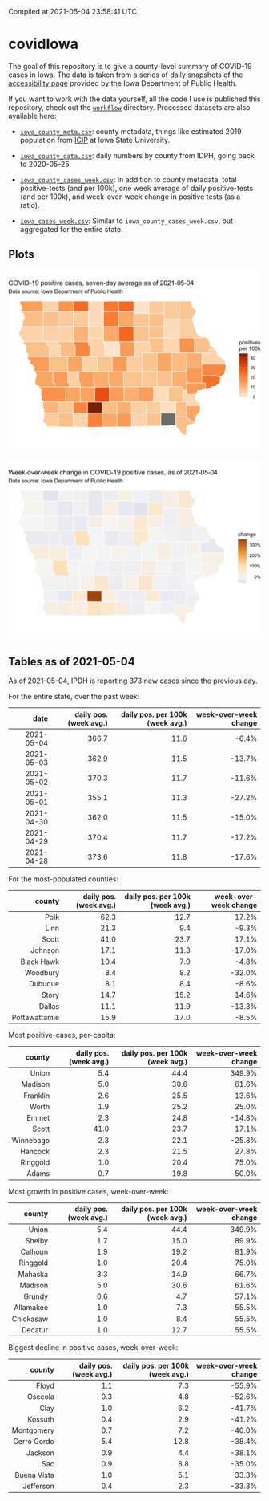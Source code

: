 Compiled at 2021-05-04 23:58:41 UTC

<!-- README.md is generated from README.Rmd. Please edit that file -->

# covidIowa

<!-- badges: start -->

<!-- badges: end -->

The goal of this repository is to give a county-level summary of
COVID-19 cases in Iowa. The data is taken from a series of daily
snapshots of the [accessibility
page](https://coronavirus.iowa.gov/pages/access) provided by the Iowa
Department of Public Health.

If you want to work with the data yourself, all the code I use is
published this repository, check out the [`workflow`](workflow)
directory. Processed datasets are also available here:

  - [`iowa_county_meta.csv`](https://raw.githubusercontent.com/ijlyttle/covidIowa/master/workflow/data/99-publish/iowa_county_meta.csv):
    county metadata, things like estimated 2019 population from
    [ICIP](https://www.icip.iastate.edu/tables/population/counties-estimates)
    at Iowa State University.

  - [`iowa_county_data.csv`](https://raw.githubusercontent.com/ijlyttle/covidIowa/master/workflow/data/99-publish/iowa_county_data.csv):
    daily numbers by county from IDPH, going back to 2020-05-25.

  - [`iowa_county_cases_week.csv`](https://raw.githubusercontent.com/ijlyttle/covidIowa/master/workflow/data/99-publish/iowa_county_data.csv):
    In addition to county metadata, total positive-tests (and per 100k),
    one week average of daily positive-tests (and per 100k), and
    week-over-week change in positive tests (as a ratio).

  - [`iowa_cases_week.csv`](https://raw.githubusercontent.com/ijlyttle/covidIowa/master/workflow/data/99-publish/iowa_cases_week.csv):
    Similar to `iowa_county_cases_week.csv`, but aggregated for the
    entire state.

## Plots

![](workflow/data/99-publish/iowa_cases.png)

![](workflow/data/99-publish/iowa_change.png)

## Tables as of 2021-05-04

As of 2021-05-04, IPDH is reporting 373 new cases since the previous
day.

For the entire state, over the past week:

|       date | daily pos. (week avg.) | daily pos. per 100k (week avg.) | week-over-week change |
| ---------: | ---------------------: | ------------------------------: | --------------------: |
| 2021-05-04 |                  366.7 |                            11.6 |                \-6.4% |
| 2021-05-03 |                  362.9 |                            11.5 |               \-13.7% |
| 2021-05-02 |                  370.3 |                            11.7 |               \-11.6% |
| 2021-05-01 |                  355.1 |                            11.3 |               \-27.2% |
| 2021-04-30 |                  362.0 |                            11.5 |               \-15.0% |
| 2021-04-29 |                  370.4 |                            11.7 |               \-17.2% |
| 2021-04-28 |                  373.6 |                            11.8 |               \-17.6% |

For the most-populated counties:

|        county | daily pos. (week avg.) | daily pos. per 100k (week avg.) | week-over-week change |
| ------------: | ---------------------: | ------------------------------: | --------------------: |
|          Polk |                   62.3 |                            12.7 |               \-17.2% |
|          Linn |                   21.3 |                             9.4 |                \-9.3% |
|         Scott |                   41.0 |                            23.7 |                 17.1% |
|       Johnson |                   17.1 |                            11.3 |               \-17.0% |
|    Black Hawk |                   10.4 |                             7.9 |                \-4.8% |
|      Woodbury |                    8.4 |                             8.2 |               \-32.0% |
|       Dubuque |                    8.1 |                             8.4 |                \-8.6% |
|         Story |                   14.7 |                            15.2 |                 14.6% |
|        Dallas |                   11.1 |                            11.9 |               \-13.3% |
| Pottawattamie |                   15.9 |                            17.0 |                \-8.5% |

Most positive-cases, per-capita:

|    county | daily pos. (week avg.) | daily pos. per 100k (week avg.) | week-over-week change |
| --------: | ---------------------: | ------------------------------: | --------------------: |
|     Union |                    5.4 |                            44.4 |                349.9% |
|   Madison |                    5.0 |                            30.6 |                 61.6% |
|  Franklin |                    2.6 |                            25.5 |                 13.6% |
|     Worth |                    1.9 |                            25.2 |                 25.0% |
|     Emmet |                    2.3 |                            24.8 |               \-14.8% |
|     Scott |                   41.0 |                            23.7 |                 17.1% |
| Winnebago |                    2.3 |                            22.1 |               \-25.8% |
|   Hancock |                    2.3 |                            21.5 |                 27.8% |
|  Ringgold |                    1.0 |                            20.4 |                 75.0% |
|     Adams |                    0.7 |                            19.8 |                 50.0% |

Most growth in positive cases, week-over-week:

|    county | daily pos. (week avg.) | daily pos. per 100k (week avg.) | week-over-week change |
| --------: | ---------------------: | ------------------------------: | --------------------: |
|     Union |                    5.4 |                            44.4 |                349.9% |
|    Shelby |                    1.7 |                            15.0 |                 89.9% |
|   Calhoun |                    1.9 |                            19.2 |                 81.9% |
|  Ringgold |                    1.0 |                            20.4 |                 75.0% |
|   Mahaska |                    3.3 |                            14.9 |                 66.7% |
|   Madison |                    5.0 |                            30.6 |                 61.6% |
|    Grundy |                    0.6 |                             4.7 |                 57.1% |
| Allamakee |                    1.0 |                             7.3 |                 55.5% |
| Chickasaw |                    1.0 |                             8.4 |                 55.5% |
|   Decatur |                    1.0 |                            12.7 |                 55.5% |

Biggest decline in positive cases, week-over-week:

|      county | daily pos. (week avg.) | daily pos. per 100k (week avg.) | week-over-week change |
| ----------: | ---------------------: | ------------------------------: | --------------------: |
|       Floyd |                    1.1 |                             7.3 |               \-55.9% |
|     Osceola |                    0.3 |                             4.8 |               \-52.6% |
|        Clay |                    1.0 |                             6.2 |               \-41.7% |
|     Kossuth |                    0.4 |                             2.9 |               \-41.2% |
|  Montgomery |                    0.7 |                             7.2 |               \-40.0% |
| Cerro Gordo |                    5.4 |                            12.8 |               \-38.4% |
|     Jackson |                    0.9 |                             4.4 |               \-38.1% |
|         Sac |                    0.9 |                             8.8 |               \-35.0% |
| Buena Vista |                    1.0 |                             5.1 |               \-33.3% |
|   Jefferson |                    0.4 |                             2.3 |               \-33.3% |
